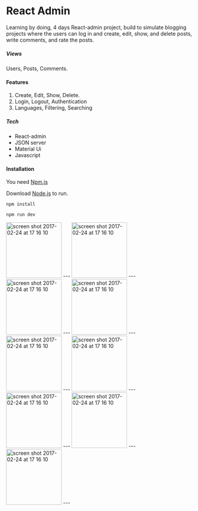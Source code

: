 # React Admin
Learning by doing, 4 days React-admin project, build to simulate blogging projects where the users can log in and create, edit, show, and delete posts, write comments, and rate the posts. 

##### Views
Users, Posts, Comments. 

#### Features
1.  Create, Edit, Show, Delete.
2.  Login, Logout, Authentication 
3.  Languages, Filtering, Searching  

##### Tech  
- React-admin
- JSON server 
- Material Ui 
- Javascript 

#### Installation

You need  [Npm.js]( https://www.npmjs.com/) 

Download  [Node.js](https://nodejs.org/)  to run.


```
npm install 
```
```
npm run dev
```


<img width="150" alt="screen shot 2017-02-24 at 17 16 10" src="https://user-images.githubusercontent.com/15781725/98370122-5b7c5900-203a-11eb-9100-2b890fc2ecce.png">
---

<img width="150" alt="screen shot 2017-02-24 at 17 16 10" src="https://user-images.githubusercontent.com/15781725/98371676-dba3be00-203c-11eb-99aa-61d1523439e7.png">
---

<img width="150" alt="screen shot 2017-02-24 at 17 16 10" src="https://user-images.githubusercontent.com/15781725/98370237-91214200-203a-11eb-9d29-a14a1538486e.png">
---

<img width="150" alt="screen shot 2017-02-24 at 17 16 10" src="https://user-images.githubusercontent.com/15781725/98371163-04778380-203c-11eb-9d18-2b697b170ad2.png">
---

<img width="150" alt="screen shot 2017-02-24 at 17 16 10" src="https://user-images.githubusercontent.com/15781725/98371211-16f1bd00-203c-11eb-8e75-edcdc4e7fc13.png">
---

<img width="150" alt="screen shot 2017-02-24 at 17 16 10" src="https://user-images.githubusercontent.com/15781725/98371265-2a048d00-203c-11eb-96df-fd84ec057f4f.png">
---

<img width="150" alt="screen shot 2017-02-24 at 17 16 10" src="https://user-images.githubusercontent.com/15781725/98371302-38eb3f80-203c-11eb-8989-9c5577a38e98.png">
---

<img width="150" alt="screen shot 2017-02-24 at 17 16 10" src="https://user-images.githubusercontent.com/15781725/98371330-46a0c500-203c-11eb-8975-ccbced56d869.png">
---

<img width="150" alt="screen shot 2017-02-24 at 17 16 10" src="https://user-images.githubusercontent.com/15781725/98371372-5a4c2b80-203c-11eb-9517-3deaf77e30ff.png">
---

